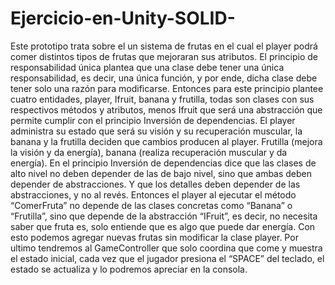 # Ejercicio-en-Unity-SOLID-
Este prototipo trata sobre el un sistema de frutas en el cual el player podrá comer distintos tipos de frutas que mejoraran sus atributos. 
El principio de responsabilidad única plantea que una clase debe tener una única responsabilidad, es decir, una única función, y por ende, dicha clase debe tener solo una razón para modificarse. 
Entonces para este principio plantee cuatro entidades, player, Ifruit, banana y frutilla, todas son clases con sus respectivos métodos y atributos, menos Ifruit que será una abstracción que permite cumplir con el principio Inversión de dependencias.
El player administra su estado que será su visión y su recuperación muscular, la banana y la frutilla deciden que cambios producen al player.
Frutilla (mejora la visión y da energía), banana (realiza recuperación muscular y da energía).
En el principio Inversión de dependencias dice que las clases de alto nivel no deben depender de las de bajo nivel, sino que ambas deben depender de abstracciones. Y que los detalles deben depender de las abstracciones, y no al revés.
Entonces el player al ejecutar el método “ComerFruta” no depende de las clases concretas como “Banana” o “Frutilla”, sino que  depende de la abstracción “IFruit”, es decir, no necesita saber que fruta es, solo entiende que es algo que puede dar energía.
Con esto podemos agregar nuevas frutas sin modificar la clase player.
Por ultimo tendremos al GameController que solo coordina que come y muestra el estado inicial, cada vez que el jugador presiona el “SPACE” del teclado, el estado se actualiza y lo podremos apreciar en la consola.
